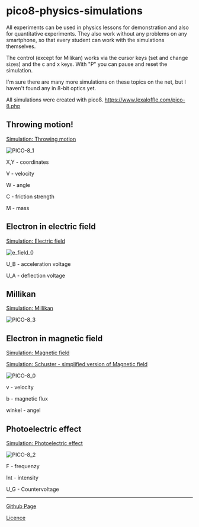 # pico8-physics-simulations

All experiments can be used in physics lessons for demonstration and also for quantitative experiments.
They also work without any problems on any smartphone, so that every student can work with the simulations themselves.

The control (except for Milikan) works via the cursor keys (set and change sizes) and the c and x keys. With "P" you can pause and reset the simulation.

I'm sure there are many more simulations on these topics on the net, but I haven't found any in 8-bit optics yet. 

All simulations were created with pico8.
https://www.lexaloffle.com/pico-8.php

## Throwing motion!

[Simulation: Throwing motion](https://heilaut.github.io/pico8-physics-simulations/html/wurf.html)

![PICO-8_1](https://user-images.githubusercontent.com/66202132/175114621-dffac21c-d715-4c7f-9219-a26d11c25e44.gif)

X,Y - coordinates

V - velocity

W - angle

C - friction strength

M - mass


## Electron in electric field

[Simulation: Electric field](https://heilaut.github.io/pico8-physics-simulations/html/e-field.html)

![e_field_0](https://user-images.githubusercontent.com/66202132/175114809-d7eb6fc3-3e54-4b0a-a031-4d0c170e5fbb.gif)

U_B - acceleration voltage

U_A - deflection voltage


## Millikan

[Simulation: Millikan](https://heilaut.github.io/pico8-physics-simulations/html/millikan.html)

![PICO-8_3](https://user-images.githubusercontent.com/66202132/175114830-0340d5e6-2cbf-439f-a47f-04ebf0ff62fc.gif)


## Electron in magnetic field

[Simulation: Magnetic field](https://heilaut.github.io/pico8-physics-simulations/html/b-field.html)

[Simulation: Schuster - simplified version of Magnetic field](https://heilaut.github.io/pico8-physics-simulations/html/schuster.html)

![PICO-8_0](https://user-images.githubusercontent.com/66202132/175114861-0af0c594-437e-4fc3-bc18-6ad08a1b9275.gif)

v - velocity

b - magnetic flux

winkel - angel


## Photoelectric effect

[Simulation: Photoelectric effect](https://heilaut.github.io/pico8-physics-simulations/html/photoeffekt.html)

![PICO-8_2](https://user-images.githubusercontent.com/66202132/175114897-83c20789-c708-4329-bc47-5135f454c705.gif)

F - frequenzy

Int - intensity

U_G - Countervoltage




----
[Github Page ](https://github.com/HeiLaut/pico8-physics-simulations)


[Licence](https://github.com/HeiLaut/pico8-physics-simulations/blob/main/licence)
